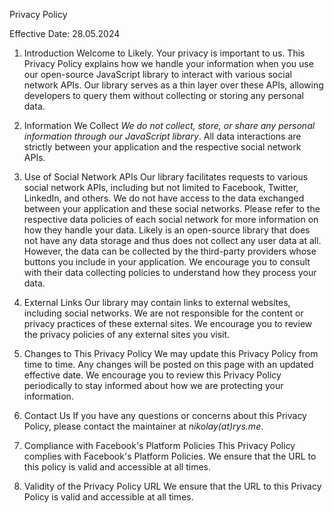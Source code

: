 Privacy Policy

Effective Date: 28.05.2024

1. Introduction
Welcome to Likely. Your privacy is important to us. This Privacy Policy explains how we handle your information when you use our open-source JavaScript library to interact with various social network APIs. Our library serves as a thin layer over these APIs, allowing developers to query them without collecting or storing any personal data.

2. Information We Collect
*We do not collect, store, or share any personal information through our JavaScript library*. All data interactions are strictly between your application and the respective social network APIs.

3. Use of Social Network APIs
Our library facilitates requests to various social network APIs, including but not limited to Facebook, Twitter, LinkedIn, and others. We do not have access to the data exchanged between your application and these social networks. Please refer to the respective data policies of each social network for more information on how they handle your data. Likely is an open-source library that does not have any data storage and thus does not collect any user data at all. However, the data can be collected by the third-party providers whose buttons you include in your application. We encourage you to consult with their data collecting policies to understand how they process your data.

4. External Links
Our library may contain links to external websites, including social networks. We are not responsible for the content or privacy practices of these external sites. We encourage you to review the privacy policies of any external sites you visit.

5. Changes to This Privacy Policy
We may update this Privacy Policy from time to time. Any changes will be posted on this page with an updated effective date. We encourage you to review this Privacy Policy periodically to stay informed about how we are protecting your information.

6. Contact Us
If you have any questions or concerns about this Privacy Policy, please contact the maintainer at *nikolay(at)rys.me*.

7. Compliance with Facebook's Platform Policies
This Privacy Policy complies with Facebook's Platform Policies. We ensure that the URL to this policy is valid and accessible at all times.

8. Validity of the Privacy Policy URL
We ensure that the URL to this Privacy Policy is valid and accessible at all times.
